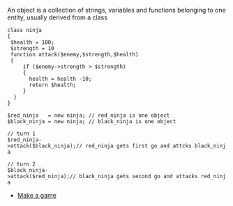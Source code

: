 An object is a collection of strings, variables and functions belonging
to one entity, usually derived from a
class

`class ninja `  
`{`  
` $health = 100;`  
` $strength = 10`  
` function attack($enemy,$strength,$health)`  
` {`  
`     if ($enemy->strength > $strength)`  
`     {`  
`       health = health -10;`  
`       return $health;`  
`     }`  
`  }`  
`}`

`$red_ninja   = new ninja; // red_ninja is one object`  
`$black_ninja = new ninja; // black_ninja is one object`  
  
`// turn 1`  
`$red_ninja->attack($black_ninja);// red_ninja gets first go and attcks black_ninja`  
  
`// turn 2`  
`$black_ninja->attack($red_ninja);// black_ninja gets second go and attacks red_ninja`

  - [Make a game](Tutorials_by_Galway.md)
